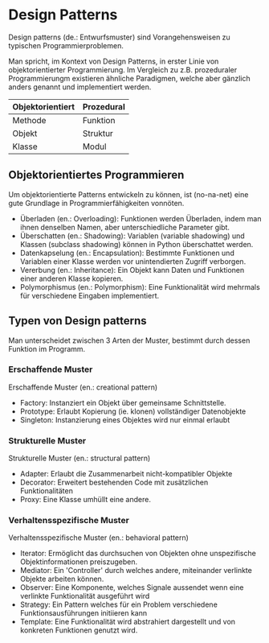 # Design Patterns

Design patterns (de.: Entwurfsmuster) sind Vorangehensweisen zu typischen Programmierproblemen.

Man spricht, im Kontext von Design Patterns, in erster Linie von objektorientierter Programmierung. 
Im Vergleich zu z.B. prozeduraler Programmierungm existieren ähnliche Paradigmen, welche aber gänzlich anders genannt und implementiert werden.

Objektorientiert    | Prozedural
-- | --
Methode             | Funktion
Objekt              | Struktur  
Klasse              | Modul


## Objektorientiertes Programmieren
Um objektorientierte Patterns entwickeln zu können, ist (no-na-net) eine gute Grundlage in Programmierfähigkeiten vonnöten.

- Überladen (en.: Overloading): Funktionen werden Überladen, indem man ihnen denselben Namen, aber unterschiedliche Parameter gibt.
- Überschatten (en.: Shadowing): Variablen (variable shadowing) und Klassen (subclass shadowing) können in Python überschattet werden. 
- Datenkapselung (en.: Encapsulation): Bestimmte Funktionen und Variablen einer Klasse werden vor unintendierten Zugriff verborgen.
- Vererbung (en.: Inheritance): Ein Objekt kann Daten und Funktionen einer anderen Klasse kopieren.
- Polymorphismus (en.: Polymorphism): Eine Funktionalität wird mehrmals für verschiedene Eingaben implementiert.

## Typen von Design patterns
Man unterscheidet zwischen 3 Arten der Muster, bestimmt durch dessen Funktion im Programm.

### Erschaffende Muster
Erschaffende Muster (en.: creational pattern)
- Factory: Instanziert ein Objekt über gemeinsame Schnittstelle.
- Prototype: Erlaubt Kopierung (ie. klonen) vollständiger Datenobjekte
- Singleton: Instanzierung eines Objektes wird nur einmal erlaubt

### Strukturelle Muster
Strukturelle Muster (en.: structural pattern)
- Adapter: Erlaubt die Zusammenarbeit nicht-kompatibler Objekte
- Decorator: Erweitert bestehenden Code mit zusätzlichen Funktionalitäten
- Proxy: Eine Klasse umhüllt eine andere.

### Verhaltensspezifische Muster
Verhaltensspezifische Muster (en.: behavioral pattern)
- Iterator: Ermöglicht das durchsuchen von Objekten ohne unspezifische Objektinformationen preiszugeben.
- Mediator: Ein 'Controller' durch welches andere, miteinander verlinkte Objekte arbeiten können.
- Observer: Eine Komponente, welches Signale aussendet wenn eine verlinkte Funktionalität ausgeführt wird  
- Strategy: Ein Pattern welches für ein Problem verschiedene Funktionsausführungen initiieren kann
- Template: Eine Funktionalität wird abstrahiert dargestellt und von konkreten Funktionen genutzt wird.
